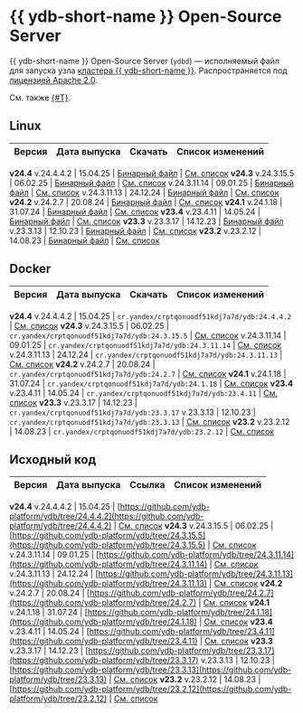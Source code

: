 # {{ ydb-short-name }} Open-Source Server

{{ ydb-short-name }} Open-Source Server (`ydbd`) — исполняемый файл для запуска узла [кластера {{ ydb-short-name }}](../concepts/glossary.md#cluster). Распространяется под [лицензией Apache 2.0](https://github.com/ydb-platform/ydb/blob/main/LICENSE).

См. также [{#T}](ydb-enterprise-server.md).

## Linux

Версия |  Дата выпуска | Скачать | Список изменений
:--- | :--- | :--- | :---
**v24.4**
v.24.4.4.2   | 15.04.25 | [Бинарный файл](https://binaries.ydb.tech/release/24.4.4.2/ydbd-24.4.4.2-linux-amd64.tar.gz) | [См. список](../../../changelog-server.md#24-4-4-2)
**v24.3**
v.24.3.15.5   | 06.02.25 | [Бинарный файл](https://binaries.ydb.tech/release/24.3.15.5/ydbd-24.3.15.5-linux-amd64.tar.gz) | [См. список](../../../changelog-server.md#24-3-15-5)
v.24.3.11.14  | 09.01.25 | [Бинарный файл](https://binaries.ydb.tech/release/24.3.11.14/ydbd-24.3.11.14-linux-amd64.tar.gz) | [См. список](../../../changelog-server.md#24-3-11-14)
v.24.3.11.13  | 24.12.24 | [Бинарный файл](https://binaries.ydb.tech/release/24.3.11.13/ydbd-24.3.11.13-linux-amd64.tar.gz) | [См. список](../../../changelog-server.md#24-3-11-13)
**v24.2**
v.24.2.7  | 20.08.24 | [Бинарный файл](https://binaries.ydb.tech/release/24.2.7/ydbd-24.2.7-linux-amd64.tar.gz) | [См. список](../../../changelog-server.md#24-2)
**v24.1**
v.24.1.18 | 31.07.24 | [Бинарный файл](https://binaries.ydb.tech/release/24.1.18/ydbd-24.1.18-linux-amd64.tar.gz) | [См. список](../../../changelog-server.md#24-1)
**v23.4**
v.23.4.11 | 14.05.24 | [Бинарный файл](https://binaries.ydb.tech/release/23.4.11/ydbd-23.4.11-linux-amd64.tar.gz) | [См. список](../../../changelog-server.md#23-4)
**v23.3**
v.23.3.17 | 14.12.23 | [Бинарный файл](https://binaries.ydb.tech/release/23.3.17/ydbd-23.3.17-linux-amd64.tar.gz)
v.23.3.13 | 12.10.23 | [Бинарный файл](https://binaries.ydb.tech/release/23.3.13/ydbd-23.3.13-linux-amd64.tar.gz) | [См. список](../../../changelog-server.md#23-3)
**v23.2**
v.23.2.12 | 14.08.23 | [Бинарный файл](https://binaries.ydb.tech/release/23.2.12/ydbd-23.2.12-linux-amd64.tar.gz) | [См. список](../../../changelog-server.md#23-2)

## Docker

Версия |  Дата выпуска | Скачать | Список изменений
:--- | :--- | :--- | :---
**v24.4**
v.24.4.4.2  | 15.04.25 | `cr.yandex/crptqonuodf51kdj7a7d/ydb:24.4.4.2` | [См. список](../../../changelog-server.md#24-4-4-2)
**v24.3**
v.24.3.15.5  | 06.02.25 | `cr.yandex/crptqonuodf51kdj7a7d/ydb:24.3.15.5` | [См. список](../../../changelog-server.md#24-3-15-5)
v.24.3.11.14  | 09.01.25 | `cr.yandex/crptqonuodf51kdj7a7d/ydb:24.3.11.14` | [См. список](../../../changelog-server.md#24-3-11-14)
v.24.3.11.13  | 24.12.24 | `cr.yandex/crptqonuodf51kdj7a7d/ydb:24.3.11.13` | [См. список](../../../changelog-server.md#24-3-11-13)
**v24.2**
v.24.2.7  | 20.08.24 | `cr.yandex/crptqonuodf51kdj7a7d/ydb:24.2.7` | [См. список](../../../changelog-server.md#24-2)
**v24.1**
v.24.1.18 | 31.07.24 | `cr.yandex/crptqonuodf51kdj7a7d/ydb:24.1.18` | [См. список](../../../changelog-server.md#24-1)
**v23.4**
v.23.4.11 | 14.05.24 | `cr.yandex/crptqonuodf51kdj7a7d/ydb:23.4.11` | [См. список](../../../changelog-server.md#23-4)
**v23.3**
v.23.3.17 | 14.12.23 | `cr.yandex/crptqonuodf51kdj7a7d/ydb:23.3.17`
v.23.3.13 | 12.10.23 | `cr.yandex/crptqonuodf51kdj7a7d/ydb:23.3.13` | [См. список](../../../changelog-server.md#23-3)
**v23.2**
v.23.2.12 | 14.08.23 | `cr.yandex/crptqonuodf51kdj7a7d/ydb:23.2.12` | [См. список](../../../changelog-server.md#23-2)

## Исходный код

Версия |  Дата выпуска | Ссылка | Список изменений
:--- | :--- | :--- | :---
**v24.4**
v.24.4.4.2  | 15.04.25 | [https://github.com/ydb-platform/ydb/tree/24.4.4.2](https://github.com/ydb-platform/ydb/tree/24.4.4.2) | [См. список](../../../changelog-server.md#24-4-4-2)
**v24.3**
v.24.3.15.5  | 06.02.25 | [https://github.com/ydb-platform/ydb/tree/24.3.15.5](https://github.com/ydb-platform/ydb/tree/24.3.15.5) | [См. список](../../../changelog-server.md#24-3-15-5)
v.24.3.11.14  | 09.01.25 | [https://github.com/ydb-platform/ydb/tree/24.3.11.14](https://github.com/ydb-platform/ydb/tree/24.3.11.14) | [См. список](../../../changelog-server.md#24-3-11-14)
v.24.3.11.13  | 24.12.24 | [https://github.com/ydb-platform/ydb/tree/24.3.11.13](https://github.com/ydb-platform/ydb/tree/24.3.11.13) | [См. список](../../../changelog-server.md#24-3-11-13)
**v24.2**
v.24.2.7 | 20.08.24 | [https://github.com/ydb-platform/ydb/tree/24.2.7](https://github.com/ydb-platform/ydb/tree/24.2.7) | [См. список](../../../changelog-server.md#24-2)
**v24.1**
v.24.1.18 | 31.07.24 | [https://github.com/ydb-platform/ydb/tree/24.1.18](https://github.com/ydb-platform/ydb/tree/24.1.18) | [См. список](../../../changelog-server.md#24-1)
**v23.4**
v.23.4.11 | 14.05.24 | [https://github.com/ydb-platform/ydb/tree/23.4.11](https://github.com/ydb-platform/ydb/tree/23.4.11) | [См. список](../../../changelog-server.md#23-4)
**v23.3**
v.23.3.17 | 14.12.23 | [https://github.com/ydb-platform/ydb/tree/23.3.17](https://github.com/ydb-platform/ydb/tree/23.3.17)
v.23.3.13 | 12.10.23 | [https://github.com/ydb-platform/ydb/tree/23.3.13](https://github.com/ydb-platform/ydb/tree/23.3.13) | [См. список](../../../changelog-server.md#23-3)
**v23.2**
v.23.2.12 | 14.08.23 | [https://github.com/ydb-platform/ydb/tree/23.2.12](https://github.com/ydb-platform/ydb/tree/23.2.12) | [См. список](../../../changelog-server.md#23-2)